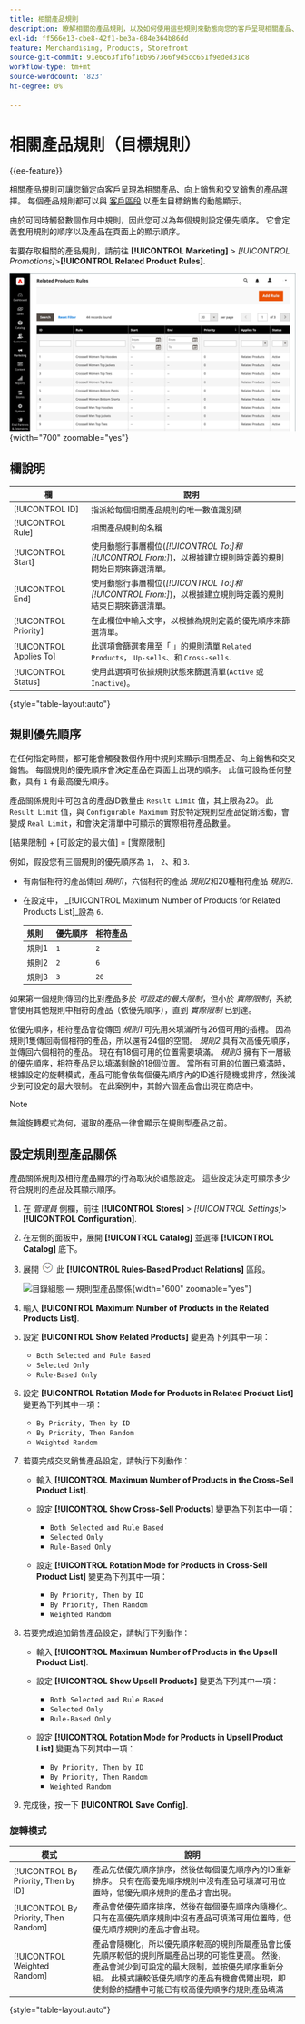 ```yaml
---
title: 相關產品規則
description: 瞭解相關的產品規則，以及如何使用這些規則來動態向您的客戶呈現相關產品、向上銷售和交叉銷售。
exl-id: ff566e13-cbe8-42f1-be3a-684e364b86dd
feature: Merchandising, Products, Storefront
source-git-commit: 91e6c63f1f6f16b957366f9d5cc651f9eded31c8
workflow-type: tm+mt
source-wordcount: '823'
ht-degree: 0%

---
```


# 相關產品規則（目標規則）

{{ee-feature}}

相關產品規則可讓您鎖定向客戶呈現為相關產品、向上銷售和交叉銷售的產品選擇。 每個產品規則都可以與 [客戶區段](../customers/customer-segments.md) 以產生目標銷售的動態顯示。

由於可同時觸發數個作用中規則，因此您可以為每個規則設定優先順序。 它會定義套用規則的順序以及產品在頁面上的顯示順序。

若要存取相關的產品規則，請前往 **[!UICONTROL Marketing]** > _[!UICONTROL Promotions]_>**[!UICONTROL Related Product Rules]**.

![相關產品規則清單](./assets/related-products-rules.png){width="700" zoomable="yes"}

## 欄說明

| 欄 | 說明 |
|--- |--- |
| [!UICONTROL ID] | 指派給每個相關產品規則的唯一數值識別碼 |
| [!UICONTROL Rule] | 相關產品規則的名稱 |
| [!UICONTROL Start] | 使用動態行事曆欄位(_[!UICONTROL To:]_和_[!UICONTROL From:]_)，以根據建立規則時定義的規則開始日期來篩選清單。 |
| [!UICONTROL End] | 使用動態行事曆欄位(_[!UICONTROL To:]_和_[!UICONTROL From:]_)，以根據建立規則時定義的規則結束日期來篩選清單。 |
| [!UICONTROL Priority] | 在此欄位中輸入文字，以根據為規則定義的優先順序來篩選清單。 |
| [!UICONTROL Applies To] | 此選項會篩選套用至「 」的規則清單 `Related Products`， `Up-sells`、和 `Cross-sells`. |
| [!UICONTROL Status] | 使用此選項可依據規則狀態來篩選清單(`Active` 或 `Inactive`)。 |

{style="table-layout:auto"}

## 規則優先順序

在任何指定時間，都可能會觸發數個作用中規則來顯示相關產品、向上銷售和交叉銷售。 每個規則的優先順序會決定產品在頁面上出現的順序。 此值可設為任何整數，具有 `1` 有最高優先順序。

產品關係規則中可包含的產品ID數量由 `Result Limit` 值，其上限為20。 此 `Result Limit` 值，與 `Configurable Maximum` 對於特定規則型產品促銷活動，會變成 `Real Limit`，和會決定清單中可顯示的實際相符產品數量。

[結果限制] + [可設定的最大值] = [實際限制]

例如，假設您有三個規則的優先順序為 `1`， `2`、和 `3`.

- 有兩個相符的產品傳回 _規則1_，六個相符的產品 _規則2_&#x200B;和20種相符產品 _規則3_.
- 在設定中， _[!UICONTROL Maximum Number of Products for Related Products List]_設為 `6`.

  | 規則 | 優先順序 | 相符產品 |
  |---|---|-----|
  | 規則1 | `1` | `2` |
  | 規則2 | `2` | `6` |
  | 規則3 | `3` | `20` |

如果第一個規則傳回的比對產品多於 _可設定的最大限制_，但小於 _實際限制_，系統會使用其他規則中相符的產品（依優先順序），直到 _實際限制_ 已到達。

依優先順序，相符產品會從傳回 _規則1_ 可先用來填滿所有26個可用的插槽。 因為規則1隻傳回兩個相符的產品，所以還有24個的空間。 _規則2_ 具有次高優先順序，並傳回六個相符的產品。 現在有18個可用的位置需要填滿。 _規則3_ 擁有下一層級的優先順序，相符產品足以填滿剩餘的18個位置。 當所有可用的位置已填滿時，根據設定的旋轉模式，產品可能會依每個優先順序內的ID進行隨機或排序，然後減少到可設定的最大限制。 在此案例中，其餘六個產品會出現在商店中。

>[!NOTE]
>
>無論旋轉模式為何，選取的產品一律會顯示在規則型產品之前。

## 設定規則型產品關係

產品關係規則及相符產品顯示的行為取決於組態設定。 這些設定決定可顯示多少符合規則的產品及其顯示順序。

1. 在 _管理員_ 側欄，前往 **[!UICONTROL Stores]** > _[!UICONTROL Settings]_>**[!UICONTROL Configuration]**.

1. 在左側的面板中，展開 **[!UICONTROL Catalog]** 並選擇 **[!UICONTROL Catalog]** 底下。

1. 展開 ![擴充](../assets/icon-display-expand.png) 此 **[!UICONTROL Rules-Based Product Relations]** 區段。

   ![目錄組態 — 規則型產品關係](../configuration-reference/catalog/assets/catalog-rule-based-product-relations.png){width="600" zoomable="yes"}

1. 輸入 **[!UICONTROL Maximum Number of Products in the Related Products List]**.

1. 設定 **[!UICONTROL Show Related Products]** 變更為下列其中一項：

   - `Both Selected and Rule Based`
   - `Selected Only`
   - `Rule-Based Only`

1. 設定 **[!UICONTROL Rotation Mode for Products in Related Product List]** 變更為下列其中一項：

   - `By Priority, Then by ID`
   - `By Priority, Then Random`
   - `Weighted Random`

1. 若要完成交叉銷售產品設定，請執行下列動作：

   - 輸入 **[!UICONTROL Maximum Number of Products in the Cross-Sell Product List]**.

   - 設定 **[!UICONTROL Show Cross-Sell Products]** 變更為下列其中一項：

      - `Both Selected and Rule Based`
      - `Selected Only`
      - `Rule-Based Only`

   - 設定 **[!UICONTROL Rotation Mode for Products in Cross-Sell Product List]** 變更為下列其中一項：

      - `By Priority, Then by ID`
      - `By Priority, Then Random`
      - `Weighted Random`

1. 若要完成追加銷售產品設定，請執行下列動作：

   - 輸入 **[!UICONTROL Maximum Number of Products in the Upsell Product List]**.

   - 設定 **[!UICONTROL Show Upsell Products]** 變更為下列其中一項：

      - `Both Selected and Rule Based`
      - `Selected Only`
      - `Rule-Based Only`

   - 設定 **[!UICONTROL Rotation Mode for Products in Upsell Product List]** 變更為下列其中一項：

      - `By Priority, Then by ID`
      - `By Priority, Then Random`
      - `Weighted Random`

1. 完成後，按一下 **[!UICONTROL Save Config]**.

### 旋轉模式

| 模式 | 說明 |
|---|---|
| [!UICONTROL By Priority, Then by ID] | 產品先依優先順序排序，然後依每個優先順序內的ID重新排序。 只有在高優先順序規則中沒有產品可填滿可用位置時，低優先順序規則的產品才會出現。 |
| [!UICONTROL By Priority, Then Random] | 產品會依優先順序排序，然後在每個優先順序內隨機化。 只有在高優先順序規則中沒有產品可填滿可用位置時，低優先順序規則的產品才會出現。 |
| [!UICONTROL Weighted Random] | 產品會隨機化，所以優先順序較高的規則所屬產品會比優先順序較低的規則所屬產品出現的可能性更高。 然後，產品會減少到可設定的最大限制，並按優先順序重新分組。 此模式讓較低優先順序的產品有機會偶爾出現，即使剩餘的插槽中可能已有較高優先順序的規則產品填滿 |

{style="table-layout:auto"}
